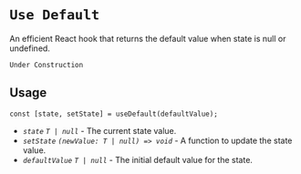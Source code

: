 # `Use Default`

An efficient React hook that returns the default value when state is null or undefined.

```tsx
Under Construction
```

## Usage

```tsx
const [state, setState] = useDefault(defaultValue);
```

- _`state`_ _`T | null`_ - The current state value.
- _`setState`_ _`(newValue: T | null) => void`_ - A function to update the state value.  
- _`defaultValue`_ _`T | null`_ - The initial default value for the state.
